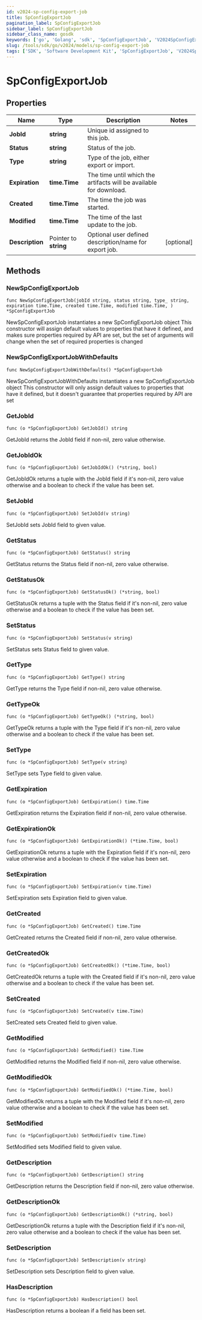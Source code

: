```yaml
---
id: v2024-sp-config-export-job
title: SpConfigExportJob
pagination_label: SpConfigExportJob
sidebar_label: SpConfigExportJob
sidebar_class_name: gosdk
keywords: ['go', 'Golang', 'sdk', 'SpConfigExportJob', 'V2024SpConfigExportJob'] 
slug: /tools/sdk/go/v2024/models/sp-config-export-job
tags: ['SDK', 'Software Development Kit', 'SpConfigExportJob', 'V2024SpConfigExportJob']
---
```


# SpConfigExportJob

## Properties

Name | Type | Description | Notes
------------ | ------------- | ------------- | -------------
**JobId** | **string** | Unique id assigned to this job. | 
**Status** | **string** | Status of the job. | 
**Type** | **string** | Type of the job, either export or import. | 
**Expiration** | **time.Time** | The time until which the artifacts will be available for download. | 
**Created** | **time.Time** | The time the job was started. | 
**Modified** | **time.Time** | The time of the last update to the job. | 
**Description** | Pointer to **string** | Optional user defined description/name for export job. | [optional] 

## Methods

### NewSpConfigExportJob

`func NewSpConfigExportJob(jobId string, status string, type_ string, expiration time.Time, created time.Time, modified time.Time, ) *SpConfigExportJob`

NewSpConfigExportJob instantiates a new SpConfigExportJob object
This constructor will assign default values to properties that have it defined,
and makes sure properties required by API are set, but the set of arguments
will change when the set of required properties is changed

### NewSpConfigExportJobWithDefaults

`func NewSpConfigExportJobWithDefaults() *SpConfigExportJob`

NewSpConfigExportJobWithDefaults instantiates a new SpConfigExportJob object
This constructor will only assign default values to properties that have it defined,
but it doesn't guarantee that properties required by API are set

### GetJobId

`func (o *SpConfigExportJob) GetJobId() string`

GetJobId returns the JobId field if non-nil, zero value otherwise.

### GetJobIdOk

`func (o *SpConfigExportJob) GetJobIdOk() (*string, bool)`

GetJobIdOk returns a tuple with the JobId field if it's non-nil, zero value otherwise
and a boolean to check if the value has been set.

### SetJobId

`func (o *SpConfigExportJob) SetJobId(v string)`

SetJobId sets JobId field to given value.


### GetStatus

`func (o *SpConfigExportJob) GetStatus() string`

GetStatus returns the Status field if non-nil, zero value otherwise.

### GetStatusOk

`func (o *SpConfigExportJob) GetStatusOk() (*string, bool)`

GetStatusOk returns a tuple with the Status field if it's non-nil, zero value otherwise
and a boolean to check if the value has been set.

### SetStatus

`func (o *SpConfigExportJob) SetStatus(v string)`

SetStatus sets Status field to given value.


### GetType

`func (o *SpConfigExportJob) GetType() string`

GetType returns the Type field if non-nil, zero value otherwise.

### GetTypeOk

`func (o *SpConfigExportJob) GetTypeOk() (*string, bool)`

GetTypeOk returns a tuple with the Type field if it's non-nil, zero value otherwise
and a boolean to check if the value has been set.

### SetType

`func (o *SpConfigExportJob) SetType(v string)`

SetType sets Type field to given value.


### GetExpiration

`func (o *SpConfigExportJob) GetExpiration() time.Time`

GetExpiration returns the Expiration field if non-nil, zero value otherwise.

### GetExpirationOk

`func (o *SpConfigExportJob) GetExpirationOk() (*time.Time, bool)`

GetExpirationOk returns a tuple with the Expiration field if it's non-nil, zero value otherwise
and a boolean to check if the value has been set.

### SetExpiration

`func (o *SpConfigExportJob) SetExpiration(v time.Time)`

SetExpiration sets Expiration field to given value.


### GetCreated

`func (o *SpConfigExportJob) GetCreated() time.Time`

GetCreated returns the Created field if non-nil, zero value otherwise.

### GetCreatedOk

`func (o *SpConfigExportJob) GetCreatedOk() (*time.Time, bool)`

GetCreatedOk returns a tuple with the Created field if it's non-nil, zero value otherwise
and a boolean to check if the value has been set.

### SetCreated

`func (o *SpConfigExportJob) SetCreated(v time.Time)`

SetCreated sets Created field to given value.


### GetModified

`func (o *SpConfigExportJob) GetModified() time.Time`

GetModified returns the Modified field if non-nil, zero value otherwise.

### GetModifiedOk

`func (o *SpConfigExportJob) GetModifiedOk() (*time.Time, bool)`

GetModifiedOk returns a tuple with the Modified field if it's non-nil, zero value otherwise
and a boolean to check if the value has been set.

### SetModified

`func (o *SpConfigExportJob) SetModified(v time.Time)`

SetModified sets Modified field to given value.


### GetDescription

`func (o *SpConfigExportJob) GetDescription() string`

GetDescription returns the Description field if non-nil, zero value otherwise.

### GetDescriptionOk

`func (o *SpConfigExportJob) GetDescriptionOk() (*string, bool)`

GetDescriptionOk returns a tuple with the Description field if it's non-nil, zero value otherwise
and a boolean to check if the value has been set.

### SetDescription

`func (o *SpConfigExportJob) SetDescription(v string)`

SetDescription sets Description field to given value.

### HasDescription

`func (o *SpConfigExportJob) HasDescription() bool`

HasDescription returns a boolean if a field has been set.


